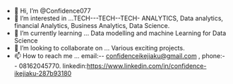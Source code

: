 - 👋 Hi, I’m @Confidence077
- 👀 I’m interested in ...TECH---TECH--TECH- ANALYTICS, Data analytics, financial Analytics, Business Analytics, Data Science.
- 🌱 I’m currently learning ... Data modelling and machine Learning for Data Science
- 💞️ I’m looking to collaborate on ... Various exciting projects.
- 📫 How to reach me ... email:-- confidenceikejiaku@gmail.com
, phone:-- 08162045770. linkedin:https://www.linkedin.com/in/confidence-ikejiaku-287b93180 
<!---
Confidence077/Confidence077 is a ✨ special ✨ repository because its `README.md` (this file) appears on your GitHub profile.
You can click the Preview link to take a look at your changes.
--->
